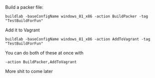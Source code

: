 
Build a packer file: 

    buildlab -baseConfigName windows_81_x86 -action BuildPacker -tag "TestBuildForFun"

Add it to Vagrant

    buildlab -baseConfigName windows_81_x86 -action AddToVagrant -tag "TestBuildForFun"

You can do both of these at once with 

    -action BuildPacker,AddToVagrant

More shit to come later
